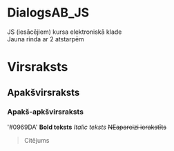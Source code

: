 # DialogsAB_JS
JS (iesācējiem) kursa elektroniskā klade  
Jauna rinda ar 2 atstarpēm
# Virsraksts
## Apakšvirsraksts
### Apakš-apkšvirsraksts
'#0969DA' **Bold teksts** _Italic teksts_ ~~NEapareizi ierakstīts~~   
> Citējums  

